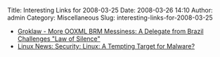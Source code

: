 Title: Interesting Links for 2008-03-25
Date: 2008-03-26 14:10
Author: admin
Category: Miscellaneous
Slug: interesting-links-for-2008-03-25

-   [Groklaw - More OOXML BRM Messiness: A Delegate from Brazil
    Challenges "Law of
    Silence"](http://www.groklaw.net/article.php?story=20080324220213437)
-   [Linux News: Security: Linux: A Tempting Target for
    Malware?](http://www.linuxinsider.com/rsstory/62275.html)

